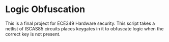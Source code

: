 # Logic Obfuscation
This is a final project for ECE349 Hardware security. This script takes a netlist of ISCAS85 circuits
places keygates in it to obfuscate logic when the correct key is not present.
